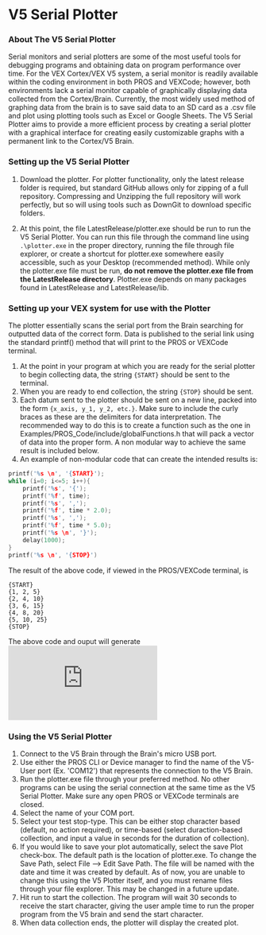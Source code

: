 # V5 Serial Plotter
### About The V5 Serial Plotter

Serial monitors and serial plotters are some of the most useful tools for debugging programs and obtaining data on program performance over time. For the VEX Cortex/VEX V5 system, a serial monitor is readily available within the coding environment in both PROS and VEXCode; however, both environments lack a serial monitor capable of graphically displaying data collected from the Cortex/Brain. Currently, the most widely used method of graphing data from the brain is to save said data to an SD card as a .csv file and plot using plotting tools such as Excel or Google Sheets. The V5 Serial Plotter aims to provide a more efficient process by creating a serial plotter with a graphical interface for creating easily customizable graphs with a permanent link to the Cortex/V5 Brain.

### Setting up the V5 Serial Plotter

1. Download the plotter. For plotter functionality, only the latest release folder is required, but standard GitHub allows only for zipping of a full repository. Compressing and Unzipping the full repository will work perfectly, but so will using tools such as DownGit to download specific folders. 

2. At this point, the file LatestRelease/plotter.exe should be run to run the V5 Serial Plotter. You can run this file through the command line using ```.\plotter.exe``` in the proper directory, running the file through file explorer, or create a shortcut for plotter.exe somewhere easily accessible, such as your Desktop (recommended method). While only the plotter.exe file must be run, **do not remove the plotter.exe file from the LatestRelease directory**. Plotter.exe depends on many packages found in LatestRelease and LatestRelease/lib.

### Setting up your VEX system for use with the Plotter

The plotter essentially scans the serial port from the Brain searching for outputted data of the correct form. Data is published to the serial link using the standard printf() method that will print to the PROS or VEXCode terminal.

1. At the point in your program at which you are ready for the serial plotter to begin collecting data, the string ```{START}``` should be sent to the terminal.
2. When you are ready to end collection, the string ```{STOP}``` should be sent. 
3. Each datum sent to the plotter should be sent on a new line, packed into the form ```{x_axis, y_1, y_2, etc.}```. Make sure to include the curly braces as these are the delimiters for data interpretation. The recommended way to do this is to create a function such as the one in Examples/PROS_Code/include/globalFunctions.h that will pack a vector of data into the proper form. A non modular way to achieve the same result is included below. 
4. An example of non-modular code that can create the intended results is:
```C++
printf('%s \n', '{START}');
while (i=0; i<=5; i++){
	printf('%s', '{');
	printf('%f', time);
	printf('%s', ',');
	printf('%f', time * 2.0);
	printf('%s', ',');
	printf('%f', time * 5.0);
	printf('%s \n', '}');
	delay(1000);
}
printf('%s \n', '{STOP}')
```
The result of the above code, if viewed in the PROS/VEXCode terminal, is
```
{START}
{1, 2, 5}
{2, 4, 10}
{3, 6, 15}
{4, 8, 20}
{5, 10, 25}
{STOP}
```
The above code and ouput will generate 
![Demo Image](https://github.com/adityanarayanan03/V5SerialPlotter/blob/GUI/Examples/ReadMeExample.pdf)

### Using the V5 Serial Plotter

1. Connect to the V5 Brain through the Brain's micro USB port.
2. Use either the PROS CLI or Device manager to find the name of the V5-User port (Ex. 'COM12') that represents the connection to the V5 Brain. 
3. Run the plotter.exe file through your preferred method. No other programs can be using the serial connection at the same time as the V5 Serial Plotter. Make sure any open PROS or VEXCode terminals are closed. 
4. Select the name of your COM port. 
5. Select your test stop-type. This can be either stop character based (default, no action required), or time-based (select duraction-based collection, and input a value in seconds for the duration of collection).
6. If you would like to save your plot automatically, select the save Plot check-box. The default path is the location of plotter.exe. To change the Save Path, select File --> Edit Save Path. The file will be named with the date and time it was created by default. As of now, you are unable to change this using the V5 Plotter itself, and you must rename files through your file explorer. This may be changed in a future update. 
7. Hit run to start the collection. The program will wait 30 seconds to receive the start character, giving the user ample time to run the proper program from the V5 brain and send the start character. 
8. When data collection ends, the plotter will display the created plot. 
